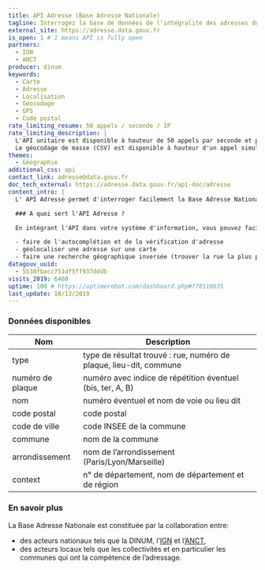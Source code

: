 ```yaml
---
title: API Adresse (Base Adresse Nationale)
tagline: Interrogez la base de données de l’intégralité des adresses du territoire français
external_site: https://adresse.data.gouv.fr
is_open: 1 # 1 means API is fully open
partners:
  - IGN
  - ANCT
producer: dinum
keywords:
  - Carte
  - Adresse
  - Localisation
  - Géocodage
  - GPS
  - Code postal
rate_limiting_resume: 50 appels / seconde / IP
rate_limiting_description: |
  L'API unitaire est disponible à hauteur de 50 appels par seconde et par adresse IP.
  Le géocodage de masse (CSV) est disponible à hauteur d'un appel simultané par adresse IP.
themes:
  - Géographie
additional_css: api
contact_link: adresse@data.gouv.fr
doc_tech_external: https://adresse.data.gouv.fr/api-doc/adresse
content_intro: |
  L' API Adresse permet d'interroger facilement la Base Adresse Nationale.

  ### A quoi sert l'API Adresse ?

  En intégrant l'API dans votre système d'information, vous pouvez facilement rechercher une adresse et :

  - faire de l'autocomplétion et de la vérification d'adresse
  - géolocaliser une adresse sur une carte
  - faire une recherche géographique inversée (trouver la rue la plus proche de coordonnées géographiques)
datagouv_uuid:
  - 5530fbacc751df5ff937dddb
visits_2019: 6460
uptime: 100 # https://uptimerobot.com/dashboard.php#778110635
last_update: 10/12/2019
---
```


### Données disponibles

| Nom              | Description                                                        |
| ---------------- | ------------------------------------------------------------------ |
| type             | type de résultat trouvé : rue, numéro de plaque, lieu-dit, commune |
| numéro de plaque | numéro avec indice de répétition éventuel (bis, ter, A, B)         |
| nom              | numéro éventuel et nom de voie ou lieu dit                         |
| code postal      | code postal                                                        |
| code de ville    | code INSEE de la commune                                           |
| commune          | nom de la commune                                                  |
| arrondissement   | nom de l’arrondissement (Paris/Lyon/Marseille)                     |
| context          | n° de département, nom de département et de région                 |

### En savoir plus

La <External href='https://adresse.data.gouv.fr'>Base Adresse Nationale</External> est constituée par la collaboration entre:

- des acteurs nationaux tels que la DINUM, l’[IGN](http://ign.fr/) et l’[ANCT](https://agence-cohesion-territoires.gouv.fr),
- des acteurs locaux tels que les collectivités et en particulier les communes qui ont la compétence de l’adressage.
